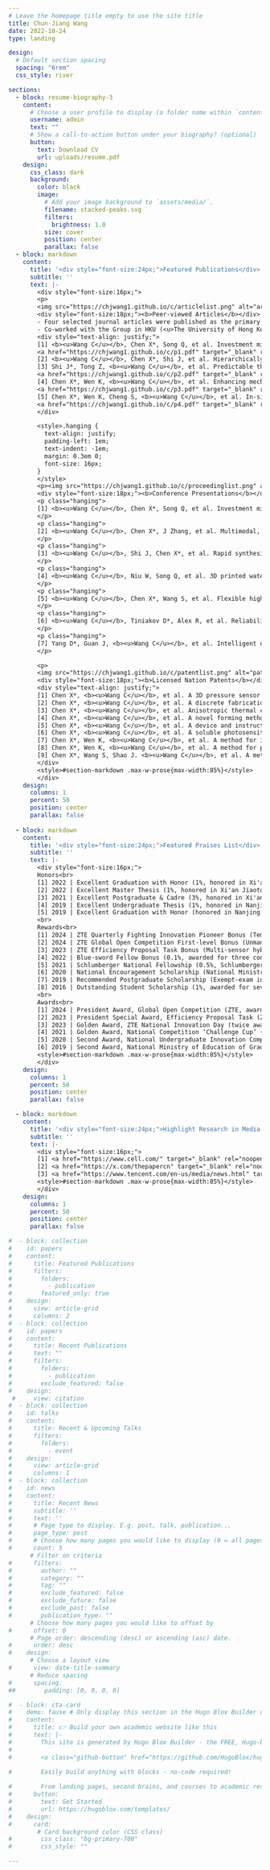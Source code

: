 ```yaml
---
# Leave the homepage title empty to use the site title
title: Chun-Jiang Wang
date: 2022-10-24
type: landing

design:
  # Default section spacing
  spacing: "6rem"
  css_style: river

sections:
  - block: resume-biography-3
    content:
      # Choose a user profile to display (a folder name within `content/authors/`)
      username: admin
      text: ""
      # Show a call-to-action button under your biography? (optional)
      button:
        text: Download CV
        url: uploads/resume.pdf
    design:
      css_class: dark
      background:
        color: black
        image:
          # Add your image background to `assets/media/`.
          filename: stacked-peaks.svg
          filters:
            brightness: 1.0
          size: cover
          position: center
          parallax: false         
  - block: markdown
    content:
      title: '<div style="font-size:24px;">Featured Publications</div>'
      subtitle: ''
      text: |-
        <div style="font-size:16px;">
        <p>
        <img src="https://chjwang1.github.io/c/articlelist.png" alt="articlelist"></p>
        <div style="font-size:18px;"><b>Peer-viewed Articles</b></div>
        - Four selected journal articles were published as the primary research outcomes in XJTU (<u>Xi'an Jiaotong University</u>).<br>
        - Co-worked with the Group in HKU (<u>The University of Hong Kong</u>) and NTNU (<u>Norwegian University of Science and Technology</u>).<br>
        <div style="text-align: justify;">
        [1]	<b><u>Wang C</u></b>, Chen X*, Song Q, et al. Investment micro–casting 3D printed multi–metamaterial for programmable multimodal biomimetic electronics. <b><i>Device</i></b> <span style="color: blue;">(Cover Article)</span> (Issue 3, May 16, 2025, CellPress). 3, 100658 (2025). <a href="https://doi.org/10.1016/j.device.2024.100658" target="_blank" rel="noopener">https://doi.org/10.1016/j.device.2024.100658</a>
        <a href="https://chjwang1.github.io/c/p1.pdf" target="_blank" rel="noopener">📑Download</a> <br>
        [2] <b><u>Wang C</u></b>, Chen X*, Shi J, et al. Hierarchically scalable BNNS-embedded nanofilms for adaptive thermal detection and tunable piezoelectrical recognition. <b><i>Adv. Func. Mater.</b></i> Submitted, under first-round peer review (2025).<br>
        [3]	Shi J*, Tong Z, <b><u>Wang C</u></b>, et al. Predictable thermoelectric performance of directly synthesized Bi0.5Sb1.5Te3 using laser powder bed fusion additive manufacturing. <b><i>Ceram. Int.</i></b> (JCR Q1, IF=5.1) 50, 2, 2921-2930 (2024). <a href="https://doi.org/10.1016/j.ceramint.2023.11.035" target="_blank" rel="noopener">https://doi.org/10.1016/j.ceramint.2023.11.035</a>
        <a href="https://chjwang1.github.io/c/p2.pdf" target="_blank" rel="noopener">📑Download</a> <br>
        [4]	Chen X*, Wen K, <b><u>Wang C</u></b>, et al. Enhancing mechanical strength of carbon fiber-epoxy interface through electro-wetting of fiber surface. <b><i>Compos. Part B Eng.</i></b> (JCR Q1, IF=12.7) 234, 109751 (2022). <a href="https://doi.org/10.1016/j.compositesb.2022.110368" target="_blank" rel="noopener">https://doi.org/10.1016/j.compositesb.2022.110368</a>
        <a href="https://chjwang1.github.io/c/p3.pdf" target="_blank" rel="noopener">📑Download</a> <br>
        [5]	Chen X*, Wen K, Cheng S, <b><u>Wang C</u></b>, et al. In-situ damage self-monitoring of fiber-reinforced composite by integrating self-powered ZnO nanowires decorated carbon fabric. <b><i>Compos. Part B Eng.</i></b> (JCR Q1, IF=12.7) 248, 110368 (2023). <a href="https://doi.org/10.1016/j.compositesb.2022.109751" target="_blank" rel="noopener">https://doi.org/10.1016/j.compositesb.2022.109751</a>
        <a href="https://chjwang1.github.io/c/p4.pdf" target="_blank" rel="noopener">📑Download</a> <br>
        </div>

        <style>.hanging {
          text-align: justify;
          padding-left: 1em;
          text-indent: -1em;
          margin: 0.3em 0;
          font-size: 16px;
        }
        </style>
        <p><img src="https://chjwang1.github.io/c/proceedinglist.png" alt="proceedinglist"></p>
        <div style="font-size:18px;"><b>Conference Presentations</b></div>
        <p class="hanging">
        [1] <b><u>Wang C</u></b>, Chen X*, Song Q, et al. Investment micro–casting 3D printed polymeric programmable metamaterials for biomimetic multimodal electronics. <b><i><a href="https://www.acs.org/events/fall.html"  target="_blank" rel="noopener">ACS Fall 2025. Oral</a></i></b>, Washington, DC, USA, August 17-21st (2025).
        </p>
        <p class="hanging">
        [2] <b><u>Wang C</u></b>, Chen X*, J Zhang, et al. Multimodal, neurological, programmable multi-metamaterial bioelectronics via investment micro–casting mediated 3D printing. International Workshop on Bionic Engineering & Plenary Meetings of ISO/TC 266 Biomimetics (<b><i><a href="http://iwbe2025.huicekeji.com/En/Default" target="_blank" rel="noopener">IWBE 2025. Oral</a></i></b>), Vienna, Austria, September 23-27th (2025).
        </p>
        <p class="hanging">
        [3] <b><u>Wang C</u></b>, Shi J, Chen X*, et al. Rapid synthesis and fabrication of thermoelectric pile using laser-regulated forming technique. Proceedings of the 15th International Conference on Frontiers of Design and Manufacturing (<b><i><a href="https://www.cmes.org/2e7909094b5d4f4e8acb4aa87fce5281.html" target="_blank" rel="noopener">ICFDM 2022. Poster</a></i></b>), Changchun, Jilin, China, August 17-19th (2022).
        </p>
        <p class="hanging">
        [4] <b><u>Wang C</u></b>, Niu W, Song Q, et al. 3D printed water–soluble UV photopolymer for flexible sensor with sacrificial scaffolds and indirect molding. Proceedings of The 16th IEEE International Conference on Nano/Micro Engineered & Molecular Systems (<b><i><a href="https://ieeexplore.ieee.org/document/9451389" target="_blank" rel="noopener">IEEE NEMS 2021. Oral</a></i></b>), Xiamen, Fujian, China, volume 7, pp. 478–479, April 18-22th (2021).
        </p>
        <p class="hanging">
        [5] <b><u>Wang C</u></b>, Chen X*, Wang S, et al. Flexible high-performed piezoelectric nanocomposite and its structural application. Proceedings of the 14th International Conference on Frontiers of Design and Manufacturing (<b><i><a href="https://mm.scimeeting.cn/en/web/index/186" target="_blank" rel="noopener">ICFDM 2020. Poster</a></i></b>), Xi’an, Shaanxi, China, September 12-14th (2020).
        </p>
        <p class="hanging">
        [6] <b><u>Wang C</u></b>, Tiniakov D*, Alex R, et al. Reliability simulation and optimization of multilayered pump system on the base of discrete-time Markov chain. Proceedings of the 5th International Conference on Mechanical and Equipment Reliability Design (<b><i><a href="https://cca.nuaa.edu.cn/list/01_docu./03256" target="_blank" rel="noopener">ICMER 2019. Oral</a></i></b>), Nanjing, Jiangsu, China, volume 5, pp. 92-98, March 6-8th (2019).
        </p>
        <p class="hanging">
        [7] Yang D*, Guan J, <b><u>Wang C</u></b>, et al. Intelligent upgrade and practice of the small batch, multiple varieties production for sever assembly and package in ZTE-Binjiang Factory. MBA Collection of Management Case Research Center of Guanghua School of Management (<b><i><a href="https://www.gsm.pku.edu.cn/case/dzalk.htm" target="_blank" rel="noopener">MBA E-cases 2024</a></i></b>), PKU, Beijing, China, June 23rd-25th (2024).
        </p>

        <p>
        <img src="https://chjwang1.github.io/c/patentlist.png" alt="patentlist"></p>
        <div style="font-size:18px;"><b>Licensed Nation Patents</b></div>
        <div style="text-align: justify;">
        [1]	Chen X*, <b><u>Wang C</u></b>, et al. A 3D pressure sensor based on template assisted 3D printing and its preparation process method. <br><a href="https://www.innojoy.com/patent/patent.html?docno=CN202011642025.3&pnmno=CN112848269A&trsdb=fmzl&showList=true" target="_blank" rel="noopener">CN-ZL:202011642025.3 (2022)</a>  <a href="https://chjwang1.github.io/c/l1.pdf" target="_blank" rel="noopener">📑Download</a> <br>
        [2]	Chen X*, <b><u>Wang C</u></b>, et al. A discrete fabrication method of two-dimensional nano-aerogel with designable three-dimensional structure. <br><a href="https://www.innojoy.com/patent/patent.html?docno=CN202110475777.3&pnmno=CN113289558A&trsdb=fmzl&showList=true" target="_blank" rel="noopener">CN-ZL:202110475777.3 (2022)</a> <a href="https://chjwang1.github.io/c/l2.pdf" target="_blank" rel="noopener">📑Download</a> <br>
        [3]	Chen X*, <b><u>Wang C</u></b>, et al. Anisotropic thermal conductive flexible piezoelectric sensor and its micro-fabrication. <br><a href="https://www.innojoy.com/patent/patent.html?docno=CN202110562500.4&pnmno=CN113337000B&trsdb=fmsq&showList=true" target="_blank" rel="noopener">CN-ZL: 202110562500.4 (2021)</a> <a href="https://chjwang1.github.io/c/l3.pdf" target="_blank" rel="noopener">📑Download</a> <br>
        [4]	Chen X*, <b><u>Wang C</u></b>, et al. A novel forming method for metal-based metamaterial electronics based on indirect additive manufacturing. <br><a href="https://www.innojoy.com/patent/patent.html?docno=CN202110562340.3&pnmno=CN113351827B&trsdb=fmsq&showList=true" target="_blank" rel="noopener">CN-ZL:202110562340.3 (2021)</a> <a href="https://chjwang1.github.io/c/l4.pdf" target="_blank" rel="noopener">📑Download</a> <br>
        [5]	Chen X*, <b><u>Wang C</u></b>, et al. A device and instructed method for solid-liquid exchange of residuals in micropores. <br><a href="https://www.innojoy.com/patent/patent.html?docno=CN202110581806.4&pnmno=CN113372502A&trsdb=fmzl&showList=true" target="_blank" rel="noopener">CN-ZL: 202110581806.4 (2021)</a> <a href="https://chjwang1.github.io/c/l5.pdf" target="_blank" rel="noopener">📑Download</a> <br>
        [6]	Chen X*, <b><u>Wang C</u></b>, et al. A soluble photosensitive resin and its preparation and curing method for suppressing layer patterns. <br><a href="https://www.innojoy.com/patent/patent.html?docno=CN202011639304.4&pnmno=CN112778447A&trsdb=fmzl&showList=true" target="_blank" rel="noopener">CN-ZL: 202011639304.4 (2021)</a> <a href="https://chjwang1.github.io/c/l6.pdf" target="_blank" rel="noopener">📑Download</a> <br>
        [7]	Chen X*, Wen K, <b><u>Wang C</u></b>, et al. A method for improving the performance of fiber resin-based composite material. <br><a href="https://www.innojoy.com/patent/patent.html?docno=CN202111023062.0&pnmno=CN113583268B&trsdb=fmsq&showList=true" target="_blank" rel="noopener">CN-ZL: 202111023062.0 (2021)</a> <a href="https://chjwang1.github.io/c/l7.pdf" target="_blank" rel="noopener">📑Download</a> <br>
        [8]	Chen X*, Wen K, <b><u>Wang C</u></b>, et al. A method for preparing fiber composite material with high interface strength. <br><a href="https://www.innojoy.com/patent/patent.html?docno=CN202111008986.3&pnmno=CN113638228A&trsdb=fmzl&showList=true" target="_blank" rel="noopener">CN-ZL:202111008986.3 (2021)</a> <a href="https://chjwang1.github.io/c/l8.pdf" target="_blank" rel="noopener">📑Download</a> <br>
        [9]	Chen X*, Wang S, Shao J. <b><u>Wang C</u></b>, et al. A method for preparing flexible transparent conductive films based on micro-stereolithography. <br><a href="https://www.innojoy.com/patent/patent.html?docno=CN202011640019.4&pnmno=CN112768141A&trsdb=fmzl&showList=true" target="_blank" rel="noopener">CN-ZL: 202011640019.4 (2021)</a> <a href="https://chjwang1.github.io/c/l9.pdf" target="_blank" rel="noopener">📑Download</a> <br>
        </div>
        <style>#section-markdown .max-w-prose{max-width:85%}</style>
        </div>
    design:
      columns: 1
      percent: 50
      position: center
      parallax: false
 
  - block: markdown
    content:
      title: '<div style="font-size:24px;">Featured Praises List</div>'
      subtitle: ''
      text: |-
        <div style="font-size:16px;">
        Honors<br>
        [1] 2022 | Excellent Graduation with Honor (1%, honored in Xi'an Jiaotong University) <a href="https://chjwang1.github.io/c/honor1.jpg" target="_blank" rel="noopener">Certificate</a> <br>
        [2] 2022 | Excellent Master Thesis (1%, honored in Xi'an Jiaotong University) <a href="https://gs.xjtu.edu.cn/info/1187/8982.htm" target="_blank" rel="noopener">Certificate</a> <br>
        [3] 2021 | Excellent Postgraduate & Cadre (3%, honored in Xi'an Jiaotong University) <a href="https://chjwang1.github.io/c/honor3.jpg" target="_blank" rel="noopener">Certificate</a> <br>
        [4] 2019 | Excellent Undergraduate Thesis (1%, honored in Nanjing University of Aeronautics and Astronatics) <a href="https://aao.nuaa.edu.cn/_t2299/2019/0701/c19045a171711/page.htm" target="_blank" rel="noopener">Certificate</a><br>
        [5] 2019 | Excellent Graduation with Honor (honored in Nanjing University of Aeronautics and Astronatics) <a href="https://cca.nuaa.edu.cn/_s146/_t862/4769/list.psp" target="_blank" rel="noopener">Certificate</a> <br>
        <br>
        Rewards<br>
        [1] 2024 | ZTE Quarterly Fighting Innovation Pioneer Bonus (Temperature wireless sensing system benefits production equipment status detection) <a href="https://chjwang1.github.io/c/reward1.jpg" target="_blank" rel="noopener">Certificate</a> <br>
        [2] 2024 | ZTE Global Open Competition First-level Bonus (Unmanned inspection system for packagment line with intelligent operation and real-time maintenance) <a href="" target="_blank" rel="noopener">Certificate</a> <br>
        [3] 2023 | ZTE Efficiency Proposal Task Bonus (Multi-sensor hybrid packaging product intelligent scheduling system) <a href="https://chjwang1.github.io/c/reward2.jpg" target="_blank" rel="noopener">Certificate</a> <br>
        [4] 2022 | Blue-sword Fellow Bonus (0.1%, awarded for three consecutive years, ZTE) <a href="https://chjwang1.github.io/c/reward3.jpg" target="_blank" rel="noopener">Certificate</a> <br>
        [5] 2021 | Schlumberger National Fellowship (0.5%, Schlumberger Foundation) <a href="https://chjwang1.github.io/c/reward4.jpg" target="_blank" rel="noopener">Certificate</a> <br> 
        [6] 2020 | National Encouragement Scholarship (National Ministry of Education) <a href="https://chjwang1.github.io/c/reward.jpg" target="_blank" rel="noopener">Certificate</a> <br>
        [7] 2019 | Recommended Postgraduate Scholarship (Exempt-exam in the admission) <a href="https://yz.xjtu.edu.cn/2019tmmd.pdf" target="_blank" rel="noopener">Certificate</a> <br>
        [8] 2016 | Outstanding Student Scholarship (1%, awarded for seven consecutive years) <a href="https://chjwang1.github.io/c/reward5.png" target="_blank" rel="noopener">Certificate</a> <br>
        <br>
        Awards<br>
        [1] 2024 | President Award, Global Open Competition (ZTE, awarder: president Mr. Jianming Yang) <a href="" target="_blank" rel="noopener">Certificate</a> <br>
        [2] 2023 | President Special Award, Efficiency Proposal Task (ZTE, awarder: vice president Mr. Guoxing Ding) <a href="https://chjwang1.github.io/c/award2.jpg" target="_blank" rel="noopener">Certificate</a> <br>
        [3] 2023 | Golden Award, ZTE National Innovation Day (twice awarded) <a href="https://chjwang1.github.io/c/award3.jpg" target="_blank" rel="noopener">Certificate</a> <br>
        [4] 2021 | Golden Award, National Competition ‘Challenge Cup’ (4/379, the 13th National Competition of Academic & Technological Works, Xi'an, Shaanxi Province, China) <a href="https://chjwang1.github.io/c/award4.png" target="_blank" rel="noopener">Certificate</a> <br>
        [5] 2020 | Second Award, National Undergraduate Innovation Competition (Mechanical Engineering Innovation and Creativity Competition, Yantai, Shandong Province, China) <a href="https://chjwang1.github.io/c/award5.jpg" target="_blank" rel="noopener">Certificate</a> <br>
        [6] 2019 | Second Award, National Ministry of Education of Graduation Dissertation Competition <a href="https://chjwang1.github.io/c/award6.jpg" target="_blank" rel="noopener">Certificate</a> <br>
        <style>#section-markdown .max-w-prose{max-width:85%}</style>
        </div>
    design:
      columns: 1
      percent: 50
      position: center
      parallax: false

  - block: markdown
    content:
      title: '<div style="font-size:24px;">Highlight Research in Media Reports</div>'
      subtitle: ''
      text: |-
        <div style="font-size:16px;">
        [1] <a href="https://www.cell.com/" target="_blank" rel="noopener">Cell Press</a> | <a href="https://mp.weixin.qq.com/s/JZcwoTF9_DqdBhmDQuCa8Q" target="_blank" rel="noopener">https://mp.weixin.qq.com/s/JZcwoTF9_DqdBhmDQuCa8Q</a> <br>
        [2] <a href="https://x.com/thepapercn" target="_blank" rel="noopener">The Paper</a> | <a href="https://m.thepaper.cn/newsDetail_forward_29947549" target="_blank" rel="noopener">https://m.thepaper.cn/newsDetail_forward_29947549</a> <br>
        [3] <a href="https://www.tencent.com/en-us/media/news.html" target="_blank" rel="noopener">Tencent News</a> | <a href="https://news.qq.com/rain/a/20250116A078JY00?suid=&media_id=" target="_blank" rel="noopener">https://news.qq.com/rain/a/20250116A078JY00?suid=&media_id=</a> <br>
        <style>#section-markdown .max-w-prose{max-width:85%}</style>
        </div>
    design:
      columns: 1
      percent: 50
      position: center
      parallax: false

#  - block: collection
#    id: papers
#    content:
#      title: Featured Publications
#      filters:
#        folders:
#          - publication
#        featured_only: true
#    design:
#      view: article-grid
#      columns: 2
#  - block: collection
#    id: papers
#    content:
#      title: Recent Publications
#      text: ""
#      filters:
#        folders:
#          - publication
#        exclude_featured: false
#    design:
 #     view: citation
#  - block: collection
#    id: talks
#    content:
#      title: Recent & Upcoming Talks
#      filters:
#        folders:
#          - event
#    design:
#      view: article-grid
#      columns: 1
#  - block: collection
#    id: news
#    content:
#      title: Recent News
#      subtitle: ''
#      text: ''
#      # Page type to display. E.g. post, talk, publication...
#      page_type: post
#      # Choose how many pages you would like to display (0 = all pages)
#      count: 5
      # Filter on criteria
#      filters:
#        author: ""
#        category: ""
#        tag: ""
#        exclude_featured: false
#        exclude_future: false
#        exclude_past: false
#        publication_type: ""
      # Choose how many pages you would like to offset by
#      offset: 0
      # Page order: descending (desc) or ascending (asc) date.
#      order: desc
#    design:
      # Choose a layout view
#      view: date-title-summary
      # Reduce spacing
#      spacing:
##        padding: [0, 0, 0, 0]

#  - block: cta-card
#    demo: fause # Only display this section in the Hugo Blox Builder demo site
#    content:
#      title: 👉 Build your own academic website like this
#      text: |-
#        This site is generated by Hugo Blox Builder - the FREE, Hugo-based open source website builder trusted by 250,000+ academics like you.
#
#        <a class="github-button" href="https://github.com/HugoBlox/hugo-blox-builder" data-color-scheme="no-preference: light; light: light; dark: dark;" data-icon="octicon-star" data-size="large" data-show-count="true" aria-label="Star HugoBlox/hugo-blox-builder on GitHub">Star</a>

#        Easily build anything with blocks - no-code required!
        
#        From landing pages, second brains, and courses to academic resumés, conferences, and tech blogs.
#      button:
#        text: Get Started
#        url: https://hugoblox.com/templates/
#    design:
#      card:
        # Card background color (CSS class)
#        css_class: "bg-primary-700"
#        css_style: ""

---
```

